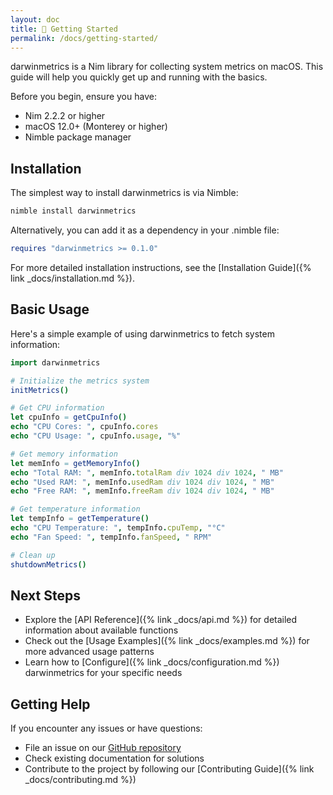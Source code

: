 ```yaml
---
layout: doc
title: 🚀 Getting Started
permalink: /docs/getting-started/
---
```


darwinmetrics is a Nim library for collecting system metrics on macOS. This guide will help you quickly get up and running with the basics.

Before you begin, ensure you have:

* Nim 2.2.2 or higher
* macOS 12.0+ (Monterey or higher)
* Nimble package manager

## Installation

The simplest way to install darwinmetrics is via Nimble:

```bash
nimble install darwinmetrics
```

Alternatively, you can add it as a dependency in your .nimble file:

```nim
requires "darwinmetrics >= 0.1.0"
```

For more detailed installation instructions, see the [Installation Guide]({% link _docs/installation.md %}).

## Basic Usage

Here's a simple example of using darwinmetrics to fetch system information:

```nim
import darwinmetrics

# Initialize the metrics system
initMetrics()

# Get CPU information
let cpuInfo = getCpuInfo()
echo "CPU Cores: ", cpuInfo.cores
echo "CPU Usage: ", cpuInfo.usage, "%"

# Get memory information
let memInfo = getMemoryInfo()
echo "Total RAM: ", memInfo.totalRam div 1024 div 1024, " MB"
echo "Used RAM: ", memInfo.usedRam div 1024 div 1024, " MB"
echo "Free RAM: ", memInfo.freeRam div 1024 div 1024, " MB"

# Get temperature information
let tempInfo = getTemperature()
echo "CPU Temperature: ", tempInfo.cpuTemp, "°C"
echo "Fan Speed: ", tempInfo.fanSpeed, " RPM"

# Clean up
shutdownMetrics()
```

## Next Steps
<!-- markdownlint-disable MD037 -->
* Explore the [API Reference]({% link _docs/api.md %}) for detailed information about available functions
* Check out the [Usage Examples]({% link _docs/examples.md %}) for more advanced usage patterns
* Learn how to [Configure]({% link _docs/configuration.md %}) darwinmetrics for your specific needs

## Getting Help

If you encounter any issues or have questions:

* File an issue on our [GitHub repository](https://github.com/sm-moshi/darwinmetrics/issues)
* Check existing documentation for solutions
* Contribute to the project by following our [Contributing Guide]({% link _docs/contributing.md %})
